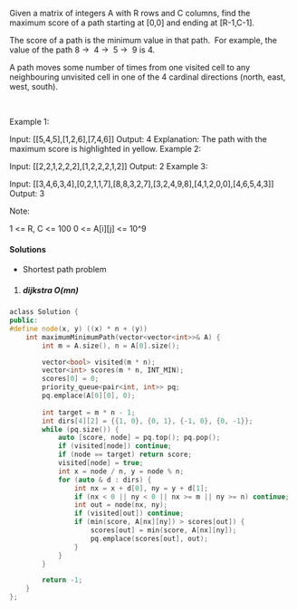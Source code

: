 Given a matrix of integers A with R rows and C columns, find the maximum score of a path starting at [0,0] and ending at [R-1,C-1].

The score of a path is the minimum value in that path.  For example, the value of the path 8 →  4 →  5 →  9 is 4.

A path moves some number of times from one visited cell to any neighbouring unvisited cell in one of the 4 cardinal directions (north, east, west, south).

 

Example 1:



Input: [[5,4,5],[1,2,6],[7,4,6]]
Output: 4
Explanation: 
The path with the maximum score is highlighted in yellow. 
Example 2:



Input: [[2,2,1,2,2,2],[1,2,2,2,1,2]]
Output: 2
Example 3:



Input: [[3,4,6,3,4],[0,2,1,1,7],[8,8,3,2,7],[3,2,4,9,8],[4,1,2,0,0],[4,6,5,4,3]]
Output: 3
 

Note:

1 <= R, C <= 100
0 <= A[i][j] <= 10^9

#### Solutions

- Shortest path problem

1. ##### dijkstra O(mn)

```c++
aclass Solution {
public:
#define node(x, y) ((x) * n + (y))
    int maximumMinimumPath(vector<vector<int>>& A) {
        int m = A.size(), n = A[0].size();        

        vector<bool> visited(m * n);
        vector<int> scores(m * n, INT_MIN);
        scores[0] = 0;
        priority_queue<pair<int, int>> pq;
        pq.emplace(A[0][0], 0);
        
        int target = m * n - 1;
        int dirs[4][2] = {{1, 0}, {0, 1}, {-1, 0}, {0, -1}};
        while (pq.size()) {
            auto [score, node] = pq.top(); pq.pop();
            if (visited[node]) continue;
            if (node == target) return score;
            visited[node] = true;
            int x = node / n, y = node % n;
            for (auto & d : dirs) {
                int nx = x + d[0], ny = y + d[1];
                if (nx < 0 || ny < 0 || nx >= m || ny >= n) continue;
                int out = node(nx, ny);
                if (visited[out]) continue;
                if (min(score, A[nx][ny]) > scores[out]) {
                    scores[out] = min(score, A[nx][ny]);
                    pq.emplace(scores[out], out);
                }
            }
        }

        return -1;
    }
};
```